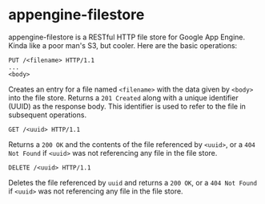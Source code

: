 # appengine-filestore

appengine-filestore is a RESTful HTTP file store for Google App
Engine. Kinda like a poor man's S3, but cooler. Here are the basic
operations:

    PUT /<filename> HTTP/1.1
    ...
    <body>
    
Creates an entry for a file named `<filename>` with the data given by
`<body>` into the file store. Returns a `201 Created` along with a
unique identifier (UUID) as the response body. This identifier is used
to refer to the file in subsequent operations.

    GET /<uuid> HTTP/1.1

Returns a `200 OK` and the contents of the file referenced by
`<uuid>`, or a `404 Not Found` if `<uuid>` was not referencing any
file in the file store.

    DELETE /<uuid> HTTP/1.1

Deletes the file referenced by `uuid` and returns a `200 OK`, or a
`404 Not Found` if `<uuid>` was not referencing any file in the file
store.
  
